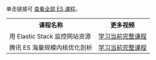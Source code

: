 单击链接可 <a href="https://cloud.tencent.com/edu/act/customTopics/es">查看全部 ES 课程</a>。
<table>
<tr>
<th>课程名称</th>
<th>更多视频</th>
</tr>
<tr>
<td>用 Elastic Stack 监控网站资源</td>
<td><a href="https://cloud.tencent.com/edu/learning/course-3106">学习当前完整课程</a></td>
</tr>
<tr>
<td>腾讯 ES 海量规模内核优化剖析</td>
<td><a href="https://cloud.tencent.com/edu/learning/course-3129">学习当前完整课程</a></td>
</tr>
</table>
